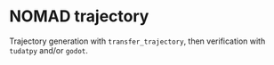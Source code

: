 # NOMAD trajectory

Trajectory generation with `transfer_trajectory`, then verification with `tudatpy` and/or `godot`.